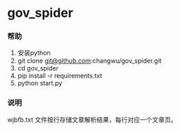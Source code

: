 # gov_spider

### 帮助

1. 安装python
2. git clone git@github.com:changwu/gov_spider.git
3. cd gov_spider
4. pip install -r requirements.txt
5. python start.py


### 说明

wjbfb.txt 文件按行存储文章解析结果，每行对应一个文章页。
